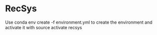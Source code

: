 # RecSys
Use conda env create -f environment.yml to create the environment and activate it with source activate recsys
